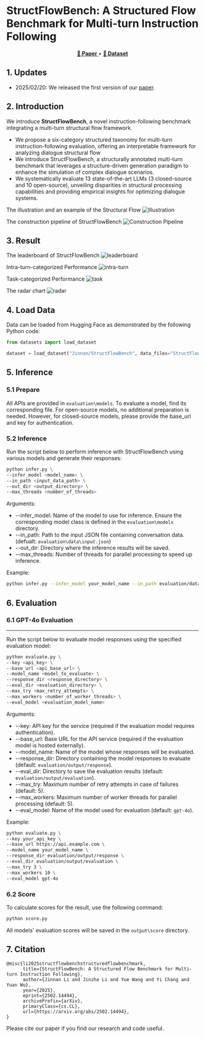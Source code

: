 # StructFlowBench: A Structured Flow Benchmark for Multi-turn Instruction Following

<div align="center">
  <a href="https://arxiv.org/abs/2502.14494">
    <strong>📃 Paper</strong>
  </a>
  •
  <a href="https://huggingface.co/datasets/Jinnan/StructFlowBench">
    <strong>🤗 Dataset</strong>
  </a>
</div>

## 1. Updates
- 2025/02/20: We released the first version of our [paper](https://arxiv.org/abs/2502.14494).

## 2. Introduction

We introduce **StructFlowBench**, a novel instruction-following benchmark integrating a multi-turn structural flow framework. 
- We propose a six-category structured taxonomy for multi-turn instruction-following evaluation, offering an interpretable framework for analyzing dialogue structural flow
- We introduce StructFlowBench, a structurally annotated multi-turn benchmark that leverages a structure-driven generation paradigm to enhance the simulation of complex dialogue scenarios.
- We systematically evaluate 13 state-of-the-art LLMs (3 closed-source and 10 open-source), unveiling disparities in structural processing capabilities and providing empirical insights for optimizing dialogue systems.

The illustration and an example of the Structural Flow
![Illustration](/resources/img/structural_flow.png)

The construction pipeline of StructFlowBench
![Construction Pipeline](/resources/img/data_construction_pipeline.png)

## 3. Result
The leaderboard of StructFlowBench
![leaderboard](/resources/img/leaderboard.jpeg)

Intra-turn-categorized Performance
![intra-turn](/resources/img/intra-turn_constraint_result.jpeg)

Task-categorized Performance
![task](/resources/img/task_result.jpeg)

The radar chart
![radar](/resources/img/radar.png)

## 4. Load Data
Data can be loaded from Hugging Face as demonstrated by the following Python code:
```python
from datasets import load_dataset

dataset = load_dataset("Jinnan/StructFlowBench", data_files="StructFlowBench.json")
```

## 5. Inference
### 5.1 Prepare

All APIs are provided in `evaluation\models`. To evaluate a model, find its corresponding file. For open-source models, no additional preparation is needed. However, for closed-source models, please provide the base_url and key for authentication.

### 5.2 Inference

Run the script below to perform inference with StructFlowBench using various models and generate their responses:

```bash
python infer.py \
--infer_model <model_name> \
--in_path <input_data_path> \
--out_dir <output_directory> \
--max_threads <number_of_threads>
```

Arguments:

- --infer_model: Name of the model to use for inference. Ensure the corresponding model class is defined in the `evaluation\models` directory.  
- --in_path: Path to the input JSON file containing conversation data. (defualt: `evaluation\data\input.json`)
- --out_dir: Directory where the inference results will be saved.
- --max_threads: Number of threads for parallel processing to speed up inference.  

Example:
```bash
python infer.py --infer_model your_model_name --in_path evaluation/data/input_data.json --out_dir evaluation/output/response --max_threads 4
```

## 6. Evaluation
### 6.1 GPT-4o Evaluation
---

Run the script below to evaluate model responses using the specified evaluation model:

```bash
python evaluate.py \
--key <api_key> \
--base_url <api_base_url> \
--model_name <model_to_evaluate> \
--response_dir <response_directory> \
--eval_dir <evaluation_directory> \
--max_try <max_retry_attempts> \
--max_workers <number_of_worker_threads> \
--eval_model <evaluation_model_name>
```

Arguments:

- --key: API key for the service (required if the evaluation model requires authentication).  
- --base_url: Base URL for the API service (required if the evaluation model is hosted externally).  
- --model_name: Name of the model whose responses will be evaluated.  
- --response_dir: Directory containing the model responses to evaluate (default: `evaluation/output/response`).  
- --eval_dir: Directory to save the evaluation results (default: `evaluation/output/evaluation`).  
- --max_try: Maximum number of retry attempts in case of failures (default: 5).  
- --max_workers: Maximum number of worker threads for parallel processing (default: 5).  
- --eval_model: Name of the model used for evaluation (default: `gpt-4o`).

Example:
```bash
python evaluate.py \
--key your_api_key \
--base_url https://api.example.com \
--model_name your_model_name \
--response_dir evaluation/output/response \
--eval_dir evaluation/output/evaluation \
--max_try 3 \
--max_workers 10 \
--eval_model gpt-4o
```


### 6.2 Score
To calculate scores for the result, use the following command:
```bash
python score.py
```
All models' evaluation scores will be saved in the `output\score` directory.

## 7. Citation
```
@misc{li2025structflowbenchstructuredflowbenchmark,
      title={StructFlowBench: A Structured Flow Benchmark for Multi-turn Instruction Following}, 
      author={Jinnan Li and Jinzhe Li and Yue Wang and Yi Chang and Yuan Wu},
      year={2025},
      eprint={2502.14494},
      archivePrefix={arXiv},
      primaryClass={cs.CL},
      url={https://arxiv.org/abs/2502.14494}, 
}
```
Please cite our paper if you find our research and code useful.